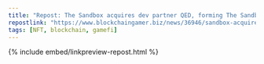 ```yaml
---
title: "Repost: The Sandbox acquires dev partner QED, forming The Sandbox Romania - BlockchainGamerBiz"
repostlink: "https://www.blockchaingamer.biz/news/36946/sandbox-acquires-dev-partner-qed-sandbox-romania/"
tags: [NFT, blockchain, gamefi]
---
```


{% include embed/linkpreview-repost.html %}